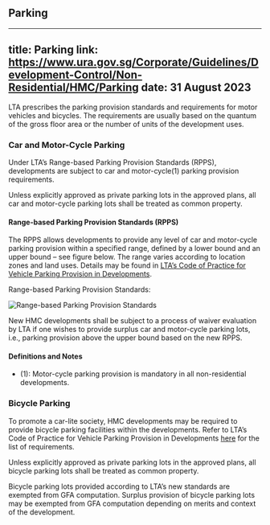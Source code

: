 
## Parking
---
title: Parking
link: https://www.ura.gov.sg/Corporate/Guidelines/Development-Control/Non-Residential/HMC/Parking
date: 31 August 2023
---

LTA prescribes the parking provision standards and requirements for motor vehicles and bicycles. The requirements are usually based on the quantum of the gross floor area or the number of units of the development uses.

### Car and Motor-Cycle Parking

Under LTA’s Range-based Parking Provision Standards (RPPS), developments are subject to car and motor-cycle(1) parking provision requirements.

Unless explicitly approved as private parking lots in the approved plans, all car and motor-cycle parking lots shall be treated as common property.

#### Range-based Parking Provision Standards (RPPS)

The RPPS allows developments to provide any level of car and motor-cycle parking provision within a specified range, defined by a lower bound and an upper bound – see figure below. The range varies according to location zones and land uses. Details may be found in [LTA’s Code of Practice for Vehicle Parking Provision in Developments](https://www.lta.gov.sg/content/ltagov/en/industry_innovations/industry_matters/development_construction_resources/vehicle_parking/requirements_for_vehicle_parking_proposals.html).

Range-based Parking Provision Standards:

![Range-based Parking Provision Standards](https://www.ura.gov.sg/-/media/Corporate/Guidelines/Development-control/Industrial/Range_Based_Car_Parking_Standard.jpg?h=100%25&w=100%25)

New HMC developments shall be subject to a process of waiver evaluation by LTA if one wishes to provide surplus car and motor-cycle parking lots, i.e., parking provision above the upper bound based on the new RPPS.

#### Definitions and Notes

- (1): Motor-cycle parking provision is mandatory in all non-residential developments.

### Bicycle Parking

To promote a car-lite society, HMC developments may be required to provide bicycle parking facilities within the developments. Refer to LTA’s Code of Practice for Vehicle Parking Provision in Developments [here](https://www.lta.gov.sg/content/ltagov/en/industry_innovations/industry_matters/development_construction_resources/vehicle_parking/requirements_for_vehicle_parking_proposals.html) for the list of requirements. 

Unless explicitly approved as private parking lots in the approved plans, all bicycle parking lots shall be treated as common property. 

Bicycle parking lots provided according to LTA’s new standards are exempted from GFA computation. Surplus provision of bicycle parking lots may be exempted from GFA computation depending on merits and context of the development.
